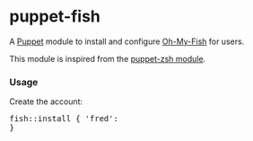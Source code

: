 puppet-fish
==========

A [Puppet](https://github.com/puppetlabs/puppet) module to install and configure [Oh-My-Fish](https://github.com/bpinto/oh-my-fish) for users.

This module is inspired from the [puppet-zsh module](https://github.com/breidh/puppet-zsh).

### Usage

Create the account:

<pre>
fish::install { 'fred':
}
</pre>
